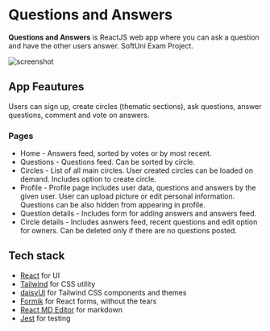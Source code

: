 # **Questions and Answers**
**Questions and Answers** is ReactJS web app where you can ask a question and have the other users answer. SoftUni Exam Project. 

![screenshot](https://i.imgur.com/2AVjdkS.jpg)

## **App Feautures**
Users can sign up, create circles (thematic sections), ask questions, answer questions, comment and vote on answers.

### **Pages**
- Home - Answers feed, sorted by votes or by most recent.
- Questions - Questions feed. Can be sorted by circle.
- Circles - List of all main circles. User created circles can be loaded on demand. Includes option to create circle.
- Profile - Profile page includes user data, questions and answers by the given user. User can upload picture or edit personal information. Questions can be also hidden from appearing in profile.
- Question details - Includes form for adding answers and answers feed.
- Circle details - Includes asnwers feed, recent questions and edit option for owners. Can be deleted only if there are no questions posted.

## **Tech stack**
- [React](https://reactjs.org/) for UI
- [Tailwind](https://tailwindcss.com/) for CSS utility
- [daisyUI](https://daisyui.com/) for Tailwind CSS components and themes
- [Formik](https://formik.org/) for React forms, without the tears
- [React MD Editor](https://github.com/uiwjs/react-md-editor) for markdown
- [Jest](https://jestjs.io/) for testing
